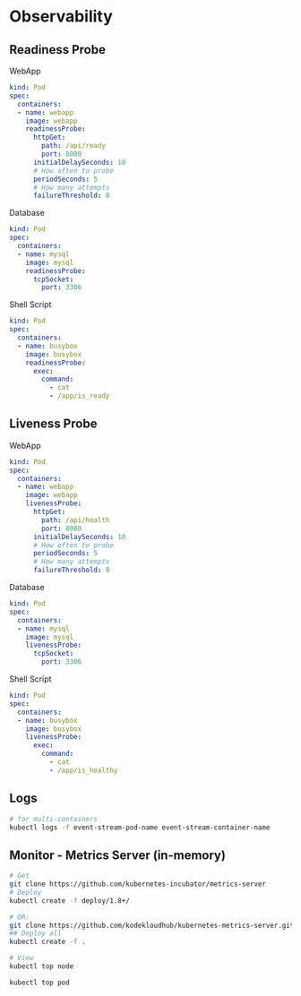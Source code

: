 # Observability

## Readiness Probe

WebApp

```yaml
kind: Pod
spec:
  containers:
  - name: webapp
    image: webapp
    readinessProbe:
      httpGet:
        path: /api/ready
        port: 8080
      initialDelaySeconds: 10
      # How often to probe
      periodSeconds: 5
      # How many attempts
      failureThreshold: 8
```

Database

```yaml
kind: Pod
spec:
  containers:
  - name: mysql
    image: mysql
    readinessProbe:
      tcpSocket:
        port: 3306
```

Shell Script

```yaml
kind: Pod
spec:
  containers:
  - name: busybox
    image: busybox
    readinessProbe:
      exec:
        command:
          - cat
          - /app/is_ready
```

## Liveness Probe

WebApp

```yaml
kind: Pod
spec:
  containers:
  - name: webapp
    image: webapp
    livenessProbe:
      httpGet:
        path: /api/health
        port: 8080
      initialDelaySeconds: 10
      # How often to probe
      periodSeconds: 5
      # How many attempts
      failureThreshold: 8
```

Database

```yaml
kind: Pod
spec:
  containers:
  - name: mysql
    image: mysql
    livenessProbe:
      tcpSocket:
        port: 3306
```

Shell Script

```yaml
kind: Pod
spec:
  containers:
  - name: busybox
    image: busybox
    livenessProbe:
      exec:
        command:
          - cat
          - /app/is_healthy
```

## Logs

```bash
# for multi-containers
kubectl logs -f event-stream-pod-name event-stream-container-name
```

## Monitor - Metrics Server (in-memory)

```bash
# Get
git clone https://github.com/kubernetes-incubator/metrics-server
# Deploy
kubectl create -f deploy/1.8+/

# OR:
git clone https://github.com/kodekloudhub/kubernetes-metrics-server.git
## Deploy all
kubectl create -f .

# View
kubectl top node

kubectl top pod
```



